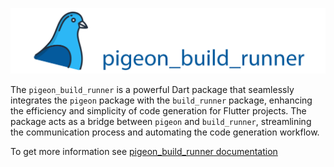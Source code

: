 ![logo](assets/logo.png)

The `pigeon_build_runner` is a powerful Dart package that seamlessly integrates the `pigeon` package with the `build_runner` package, enhancing the efficiency and simplicity of code generation for Flutter projects. The package acts as a bridge between `pigeon` and `build_runner`, streamlining the communication process and automating the code generation workflow.

To get more information see [pigeon_build_runner documentation](packages/pigeon_build_runner/README.md)